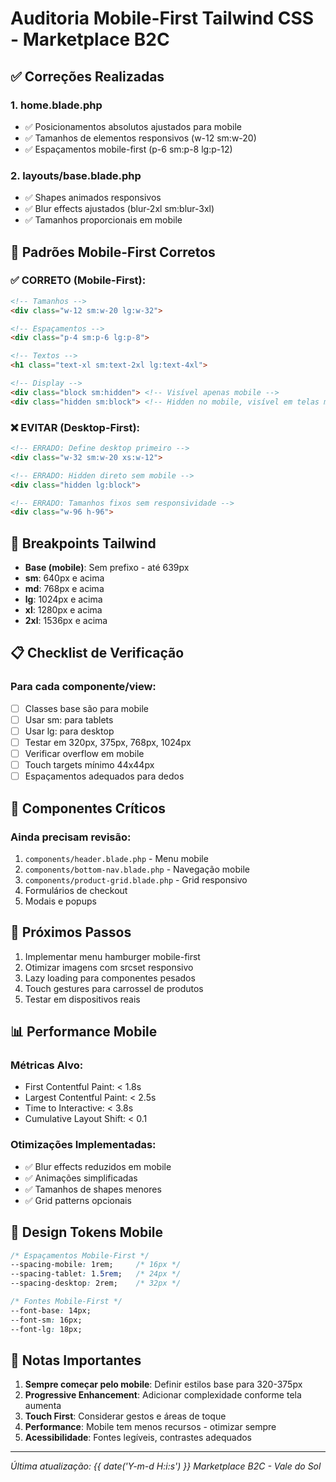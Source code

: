 # Auditoria Mobile-First Tailwind CSS - Marketplace B2C

## ✅ Correções Realizadas

### 1. **home.blade.php**
- ✅ Posicionamentos absolutos ajustados para mobile
- ✅ Tamanhos de elementos responsivos (w-12 sm:w-20)
- ✅ Espaçamentos mobile-first (p-6 sm:p-8 lg:p-12)

### 2. **layouts/base.blade.php**
- ✅ Shapes animados responsivos
- ✅ Blur effects ajustados (blur-2xl sm:blur-3xl)
- ✅ Tamanhos proporcionais em mobile

## 📱 Padrões Mobile-First Corretos

### ✅ CORRETO (Mobile-First):
```html
<!-- Tamanhos -->
<div class="w-12 sm:w-20 lg:w-32">

<!-- Espaçamentos -->
<div class="p-4 sm:p-6 lg:p-8">

<!-- Textos -->
<h1 class="text-xl sm:text-2xl lg:text-4xl">

<!-- Display -->
<div class="block sm:hidden"> <!-- Visível apenas mobile -->
<div class="hidden sm:block"> <!-- Hidden no mobile, visível em telas maiores -->
```

### ❌ EVITAR (Desktop-First):
```html
<!-- ERRADO: Define desktop primeiro -->
<div class="w-32 sm:w-20 xs:w-12">

<!-- ERRADO: Hidden direto sem mobile -->
<div class="hidden lg:block">

<!-- ERRADO: Tamanhos fixos sem responsividade -->
<div class="w-96 h-96">
```

## 🎯 Breakpoints Tailwind

- **Base (mobile)**: Sem prefixo - até 639px
- **sm**: 640px e acima
- **md**: 768px e acima  
- **lg**: 1024px e acima
- **xl**: 1280px e acima
- **2xl**: 1536px e acima

## 📋 Checklist de Verificação

### Para cada componente/view:
- [ ] Classes base são para mobile
- [ ] Usar sm: para tablets
- [ ] Usar lg: para desktop
- [ ] Testar em 320px, 375px, 768px, 1024px
- [ ] Verificar overflow em mobile
- [ ] Touch targets mínimo 44x44px
- [ ] Espaçamentos adequados para dedos

## 🔧 Componentes Críticos

### Ainda precisam revisão:
1. `components/header.blade.php` - Menu mobile
2. `components/bottom-nav.blade.php` - Navegação mobile
3. `components/product-grid.blade.php` - Grid responsivo
4. Formulários de checkout
5. Modais e popups

## 🚀 Próximos Passos

1. Implementar menu hamburger mobile-first
2. Otimizar imagens com srcset responsivo
3. Lazy loading para componentes pesados
4. Touch gestures para carrossel de produtos
5. Testar em dispositivos reais

## 📊 Performance Mobile

### Métricas Alvo:
- First Contentful Paint: < 1.8s
- Largest Contentful Paint: < 2.5s
- Time to Interactive: < 3.8s
- Cumulative Layout Shift: < 0.1

### Otimizações Implementadas:
- ✅ Blur effects reduzidos em mobile
- ✅ Animações simplificadas
- ✅ Tamanhos de shapes menores
- ✅ Grid patterns opcionais

## 🎨 Design Tokens Mobile

```css
/* Espaçamentos Mobile-First */
--spacing-mobile: 1rem;     /* 16px */
--spacing-tablet: 1.5rem;   /* 24px */
--spacing-desktop: 2rem;    /* 32px */

/* Fontes Mobile-First */
--font-base: 14px;
--font-sm: 16px;
--font-lg: 18px;
```

## 📝 Notas Importantes

1. **Sempre começar pelo mobile**: Definir estilos base para 320-375px
2. **Progressive Enhancement**: Adicionar complexidade conforme tela aumenta
3. **Touch First**: Considerar gestos e áreas de toque
4. **Performance**: Mobile tem menos recursos - otimizar sempre
5. **Acessibilidade**: Fontes legíveis, contrastes adequados

---

*Última atualização: {{ date('Y-m-d H:i:s') }}*
*Marketplace B2C - Vale do Sol*
